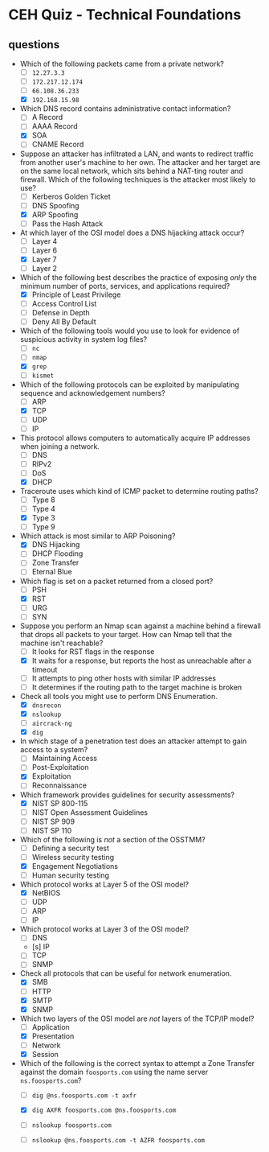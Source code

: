 # CEH Quiz - Technical Foundations

## questions
- Which of the following packets came from a private network?
  - [ ] `12.27.3.3`
  - [ ] `172.217.12.174`
  - [ ] `66.108.36.233`
  - [x] `192.168.15.98`

- Which DNS record contains administrative contact information?
  - [ ] A Record
  - [ ] AAAA Record
  - [x] SOA
  - [ ] CNAME Record

- Suppose an attacker has infiltrated a LAN, and wants to redirect traffic from another user's machine to her own. The attacker and her target are on the same local network, which sits behind a NAT-ting router and firewall. Which of the following techniques is the attacker most likely to use?
  - [ ] Kerberos Golden Ticket
  - [ ] DNS Spoofing
  - [x] ARP Spoofing
  - [ ] Pass the Hash Attack

- At which layer of the OSI model does a DNS hijacking attack occur?
  - [ ] Layer 4
  - [ ] Layer 6
  - [x] Layer 7
  - [ ] Layer 2

- Which of the following best describes the practice of exposing _only_ the minimum number of ports, services, and applications required?
  - [x] Principle of Least Privilege
  - [ ] Access Control List
  - [ ] Defense in Depth
  - [ ] Deny All By Default

- Which of the following tools would you use to look for evidence of suspicious activity in system log files?
  - [ ] `nc`
  - [ ] `nmap`
  - [x] `grep`
  - [ ] `kismet`

- Which of the following protocols can be exploited by manipulating sequence and acknowledgement numbers?
  - [ ] ARP
  - [x] TCP
  - [ ] UDP
  - [ ] IP

- This protocol allows computers to automatically acquire IP addresses when joining a network.
  - [ ] DNS
  - [ ] RIPv2
  - [ ] DoS
  - [x] DHCP

- Traceroute uses which kind of ICMP packet to determine routing paths?
  - [ ] Type 8
  - [ ] Type 4
  - [x] Type 3
  - [ ] Type 9

- Which attack is most similar to ARP Poisoning?
  - [x] DNS Hijacking
  - [ ] DHCP Flooding
  - [ ] Zone Transfer
  - [ ] Eternal Blue

- Which flag is set on a packet returned from a closed port?
  - [ ] PSH
  - [x] RST
  - [ ] URG
  - [ ] SYN

- Suppose you perform an Nmap scan against a machine behind a firewall that drops all packets to your target. How can Nmap tell that the machine isn't reachable?
  - [ ] It looks for RST flags in the response
  - [x] It waits for a response, but reports the host as unreachable after a timeout
  - [ ] It attempts to ping other hosts with similar IP addresses
  - [ ] It determines if the routing path to the target machine is broken

- Check all tools you might use to perform DNS Enumeration.
  - [x] `dnsrecon`
  - [x] `nslookup`
  - [ ] `aircrack-ng`
  - [x] `dig`

- In which stage of a penetration test does an attacker attempt to gain access to a system?
  - [ ] Maintaining Access
  - [ ] Post-Exploitation
  - [x] Exploitation
  - [ ] Reconnaissance

- Which framework provides guidelines for security assessments?
  - [x] NIST SP 800-115
  - [ ] NIST Open Assessment Guidelines
  - [ ] NIST SP 909
  - [ ] NIST SP 110

- Which of the following is _not_ a section of the OSSTMM?
  - [ ] Defining a security test
  - [ ] Wireless security testing
  - [x] Engagement Negotiations
  - [ ] Human security testing

- Which protocol works at Layer 5 of the OSI model?
  - [x] NetBIOS
  - [ ] UDP
  - [ ] ARP
  - [ ] IP

- Which protocol works at Layer 3 of the OSI model?
  - [ ] DNS
  - [s] IP
  - [ ] TCP
  - [ ] SNMP

- Check all protocols that can be useful for network enumeration.
  - [x] SMB
  - [ ] HTTP
  - [x] SMTP
  - [x] SNMP

- Which two layers of the OSI model are _not_ layers of the TCP/IP model?
  - [ ] Application
  - [x] Presentation
  - [ ] Network
  - [x] Session

- Which of the following is the correct syntax to attempt a Zone Transfer against the domain `foosports.com` using the name server `ns.foosports.com`?
  - [ ] `dig @ns.foosports.com -t axfr `
  - [x] `dig AXFR foosports.com @ns.foosports.com`
  - [ ] `nslookup foosports.com`
  - [ ] `nslookup @ns.foosports.com -t AZFR foosports.com`
  
